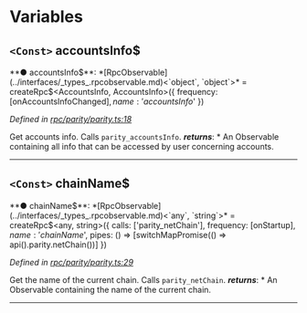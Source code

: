 

# Variables

<a id="accountsinfo_"></a>

## `<Const>` accountsInfo$

**● accountsInfo$**: *[RpcObservable](../interfaces/_types_.rpcobservable.md)<`object`, `object`>* =  createRpc$<AccountsInfo, AccountsInfo>({
  frequency: [onAccountsInfoChanged$],
  name: 'accountsInfo$'
})

*Defined in [rpc/parity/parity.ts:18](https://github.com/paritytech/js-libs/blob/a8a861f/packages/light.js/src/rpc/parity/parity.ts#L18)*

Get accounts info. Calls `parity_accountsInfo`.
*__returns__*: *   An Observable containing all info that can be accessed by user concerning accounts.

___
<a id="chainname_"></a>

## `<Const>` chainName$

**● chainName$**: *[RpcObservable](../interfaces/_types_.rpcobservable.md)<`any`, `string`>* =  createRpc$<any, string>({
  calls: ['parity_netChain'],
  frequency: [onStartup$],
  name: 'chainName$',
  pipes: () => [switchMapPromise(() => api().parity.netChain())]
})

*Defined in [rpc/parity/parity.ts:29](https://github.com/paritytech/js-libs/blob/a8a861f/packages/light.js/src/rpc/parity/parity.ts#L29)*

Get the name of the current chain. Calls `parity_netChain`.
*__returns__*: *   An Observable containing the name of the current chain.

___

